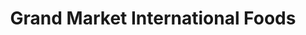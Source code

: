 ---
title: "Grand Market International Foods"
url: /charlottesville/grand-market-international-foods/
shop: convenience
---